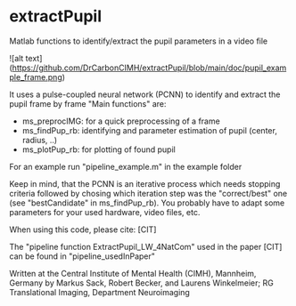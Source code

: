 # extractPupil
Matlab functions to identify/extract the pupil parameters in a video file 

![alt text] (https://github.com/DrCarbonCIMH/extractPupil/blob/main/doc/pupil_example_frame.png)

It uses a pulse-coupled neural network (PCNN) to identify and extract the pupil frame by frame
"Main functions" are:
- ms_preprocIMG: for a quick preprocessing of a frame
- ms_findPup_rb: identifying and parameter estimation of pupil (center, radius, ..)
- ms_plotPup_rb: for plotting of found pupil

For an example run "pipeline_example.m" in the example folder

Keep in mind, that the PCNN is an iterative process which needs stopping criteria followed by chosing which iteration step was the "correct/best" one (see "bestCandidate" in ms_findPup_rb).
You probably have to adapt some parameters for your used hardware, video files, etc.

When using this code, please cite: 
[CIT]

The "pipeline function ExtractPupil_LW_4NatCom" used in the paper [CIT] can be found in "pipeline_usedInPaper"

Written at the Central Institute of Mental Health (CIMH), Mannheim, Germany
by Markus Sack, Robert Becker, and Laurens Winkelmeier; RG Translational Imaging, Department Neuroimaging